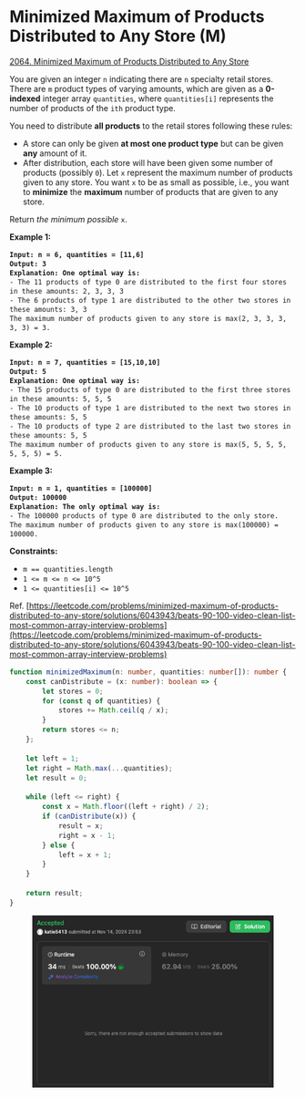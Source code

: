 # Minimized Maximum of Products Distributed to Any Store (M)

[2064. Minimized Maximum of Products Distributed to Any Store](https://leetcode.com/problems/minimized-maximum-of-products-distributed-to-any-store/)



You are given an integer `n` indicating there are `n` specialty retail stores. There are `m` product types of varying amounts, which are given as a **0-indexed** integer array `quantities`, where `quantities[i]` represents the number of products of the `ith` product type.

You need to distribute **all products** to the retail stores following these rules:

* A store can only be given **at most one product type** but can be given **any** amount of it.
* After distribution, each store will have been given some number of products (possibly `0`). Let `x` represent the maximum number of products given to any store. You want `x` to be as small as possible, i.e., you want to **minimize** the **maximum** number of products that are given to any store.

Return _the minimum possible_ `x`.

&#x20;

**Example 1:**

<pre><code><strong>Input: n = 6, quantities = [11,6]
</strong><strong>Output: 3
</strong><strong>Explanation: One optimal way is:
</strong>- The 11 products of type 0 are distributed to the first four stores in these amounts: 2, 3, 3, 3
- The 6 products of type 1 are distributed to the other two stores in these amounts: 3, 3
The maximum number of products given to any store is max(2, 3, 3, 3, 3, 3) = 3.
</code></pre>

**Example 2:**

<pre><code><strong>Input: n = 7, quantities = [15,10,10]
</strong><strong>Output: 5
</strong><strong>Explanation: One optimal way is:
</strong>- The 15 products of type 0 are distributed to the first three stores in these amounts: 5, 5, 5
- The 10 products of type 1 are distributed to the next two stores in these amounts: 5, 5
- The 10 products of type 2 are distributed to the last two stores in these amounts: 5, 5
The maximum number of products given to any store is max(5, 5, 5, 5, 5, 5, 5) = 5.
</code></pre>

**Example 3:**

<pre><code><strong>Input: n = 1, quantities = [100000]
</strong><strong>Output: 100000
</strong><strong>Explanation: The only optimal way is:
</strong>- The 100000 products of type 0 are distributed to the only store.
The maximum number of products given to any store is max(100000) = 100000.
</code></pre>

&#x20;

**Constraints:**

* `m == quantities.length`
* `1 <= m <= n <= 10^5`
* `1 <= quantities[i] <= 10^5`



Ref. [https://leetcode.com/problems/minimized-maximum-of-products-distributed-to-any-store/solutions/6043943/beats-90-100-video-clean-list-most-common-array-interview-problems](https://leetcode.com/problems/minimized-maximum-of-products-distributed-to-any-store/solutions/6043943/beats-90-100-video-clean-list-most-common-array-interview-problems)

```typescript
function minimizedMaximum(n: number, quantities: number[]): number {
    const canDistribute = (x: number): boolean => {
        let stores = 0;
        for (const q of quantities) {
            stores += Math.ceil(q / x);
        }
        return stores <= n;
    };
    
    let left = 1;
    let right = Math.max(...quantities);
    let result = 0;
    
    while (left <= right) {
        const x = Math.floor((left + right) / 2);
        if (canDistribute(x)) {
            result = x;
            right = x - 1;
        } else {
            left = x + 1;
        }
    }
    
    return result;
}
```

<figure><img src="../.gitbook/assets/截圖 2024-11-14 晚上11.53.53.png" alt=""><figcaption></figcaption></figure>

